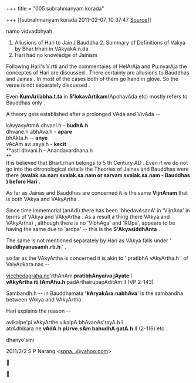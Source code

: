 +++
title = "005 subrahmanyam korada"

+++
[[subrahmanyam korada	2011-02-07, 10:37:47 [Source](https://groups.google.com/g/bvparishat/c/H_i45FdtZVI)]]



namo vidvadbhyah  
  
1. Allusions of Hari to Jain / Bauddha 2. Summary of Definitions of Vakya by Bhar.trhari in VAkyakA.n.da  
3. Hari had no knowledge of Jainism  
  
Following Hari's V.rtti and the commentaies of HelArAja and Pu.nyarAja the conceptes of Hari are discussed . There certainly are allusions to Bauddhas and Jainas . In most of the cases both of them go hand in glove. So the verse is not separately discussed .  
  
Even **KumArilabha.t.ta** in **S'lokavArtikam**(ApohavAda etc) mostly refers to Bauddhas only .  
  
A theory gets established after a prolonged VAda and VivAda --  
  
kAvyasyAtmA dhvani.h - **budhA.h**  
dhvane.h abhAva.h - **apare**  
bhAkta.h -- **anye**  
vAcAm avi.saya.h - **kecit**  
**asti dhvani.h - Anandavardhana.h  
**  
It is believed that Bhart.rhari belongs to 5 th Century AD . Even if we do not go into the chronological details the Theories of Jainas and Bauddhas were there (**svalak.sa.nam svalak.sa.nam or sarvam svalak.sa.nam - Bauddhas ) before Hari .**  
  
As far as Jainas and Bauddhas are concerned it is the same **VijnAnam** that is both VAkya and VAkyArtha .  
  
Since time immemorial (anAdi) there has been 'bhedavAsanA' in 'VijnAna' in terms of VAkya and VAkyArtha . As a result a thing (here VAkya and VAkyArtha) , although there is no 'VibhAga' and 'RUpa', appears to be having the same due to 'aropa' -- this is the **S'AkyasiddhAnta** .  
  
The same is not mentioned separately by Hari as VAkya falls under ' **buddhyanusamh.rti.h** ' .  
  
so far as the VAkyArtha is concerned it is akin to ' pratibhA vAkyArtha.h ' of VaiyAdkara.nas --  
  
[vicchedagraha.ne](http://vicchedagraha.ne)'rthAnAm **pratibhAnyaiva jAyate** I  
**vAkyArtha iti tAmAhu.h** padArthairupapAditAm II (VP 2-143)  
  
Sambandh.h -- in Bauddhamata **'kAryakAra.nabhAva**' is the sambandha between VAkya and VAkyArtha .  
  
Hari explains the reason --  
  
avikalpe'pi vAkyArthe vikalpA bhAvanAs'rayA.h I  
atrAdhikara.ne **vAdA.h pUrve.sAm bahudhA gatA.h** II (2-116) etc .  
  
dhanyo'smi  
  

2011/2/2 S P Narang \<[spna...@yahoo.com]()\>





